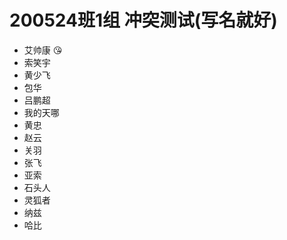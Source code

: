 # 200524班1组 冲突测试(写名就好)

- 艾帅康 😘
- 索笑宇
- 黄少飞
- 包华
- 吕鹏超
- 我的天哪
- 黄忠
- 赵云
- 关羽
- 张飞
- 亚索
- 石头人
- 灵狐者
- 纳兹
- 哈比
